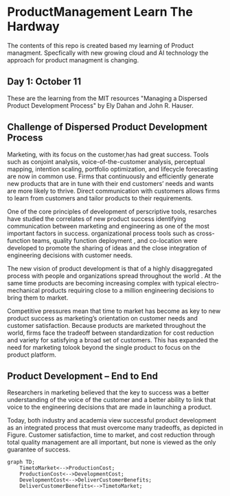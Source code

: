 # ProductManagement Learn The Hardway

The contents of this repo is created based my learning of Product managment.
Specfically with new growing cloud and AI technology the approach for product managment is changing.

## Day 1: October 11

These are the learning from the MIT resources "Managing a Dispersed Product Development Process" by Ely Dahan and John R. Hauser.

## Challenge of Dispersed Product Development Process

Marketing, with its focus on the customer,has had great success. Tools such as conjoint analysis, voice-of-the-customer analysis,
perceptual mapping, intention scaling, portfolio optimization, and lifecycle forecasting are now in common use. Firms that continuously 
and efficiently generate new products that are in tune with their end customers’ needs and wants
are more likely to thrive. 
Direct communication with customers allows firms to learn from customers and tailor products to their requirements.

One of the core principles of development of perscriptive tools, resarches have studied the correlates of new product success identifying
communication between marketing and engineering as one of the most important factors in success. organizational process tools such as 
cross-function teams, quality function deployment , and co-location were developed to promote the sharing of ideas and the close integration
of engineering decisions with customer needs.

The new vision of product development is that of a highly disaggregated process with people and organizations spread throughout the world
. At the same time products are becoming increasing complex with typical electro-mechanical products requiring close to a million engineering 
decisions to bring them to market.

Competitive pressures mean that time to market has become as key to new product success as marketing’s orientation on customer needs and
customer satisfaction. Because products are marketed throughout the world, firms face the tradeoff between standardization for cost reduction and
variety for satisfying a broad set of customers. This has expanded the need for marketing tolook beyond the single product to focus on the
product platform.

## Product Development – End to End

Researchers in marketing believed that the key to success was a better understanding of the voice of the customer and a better ability to 
link that voice to the engineering decisions that are made in launching a product.

Today, both industry and academia view successful product development as an integrated process that must overcome many
tradeoffs, as depicted in Figure. Customer satisfaction, time to market, and cost reduction through total quality management are all
important, but none is viewed as the only guarantee of success.


```mermaid
graph TD;
    TimetoMarket<-->ProductionCost;
    ProductionCost<-->DevelopmentCost;
    DevelopmentCost<-->DeliverCustomerBenefits;
    DeliverCustomerBenefits<-->TimetoMarket;
```
 
